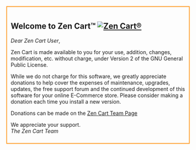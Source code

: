 <div style="border: 2px solid #ff9d2c; margin: 5px; padding: 10px;">

## Welcome to Zen Cart™ [![Zen Cart®](/release/zen-cart-logo.png "Zen Cart®")](./index.html)

_Dear Zen Cart User_,

Zen Cart is made available to you for your use, addition, changes, modification, etc. without charge, under Version 2 of the GNU General Public License.

While we do not charge for this software, we greatly appreciate donations to help cover the expenses of maintenance, upgrades, updates, the free support forum and the continued development of this software for your online E-Commerce store. Please consider making a donation each time you install a new version.

Donations can be made on the [Zen Cart Team Page](https://www.zen-cart.com/donate)

We appreciate your support.  
_The Zen Cart Team_

</div>
<br><br>

